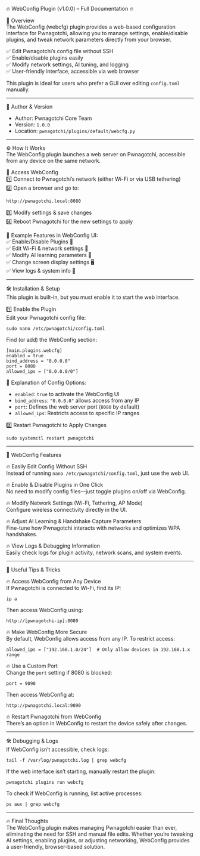 🔥 WebConfig Plugin (v1.0.0) – Full Documentation 🔥  

📌 Overview  
The WebConfig (webcfg) plugin provides a web-based configuration interface for Pwnagotchi, allowing you to manage settings, enable/disable plugins, and tweak network parameters directly from your browser.  

✅ Edit Pwnagotchi’s config file without SSH  
✅ Enable/disable plugins easily  
✅ Modify network settings, AI tuning, and logging  
✅ User-friendly interface, accessible via web browser  

This plugin is ideal for users who prefer a GUI over editing `config.toml` manually.  

---

👤 Author & Version  
- Author: Pwnagotchi Core Team  
- Version: `1.0.0`  
- Location: `pwnagotchi/plugins/default/webcfg.py`  

---

⚙️ How It Works  
The WebConfig plugin launches a web server on Pwnagotchi, accessible from any device on the same network.  

📌 Access WebConfig  
1️⃣ Connect to Pwnagotchi’s network (either Wi-Fi or via USB tethering)  
2️⃣ Open a browser and go to:  

	http://pwnagotchi.local:8080  

3️⃣ Modify settings & save changes  
4️⃣ Reboot Pwnagotchi for the new settings to apply  

📌 Example Features in WebConfig UI:  
✅ Enable/Disable Plugins 📌  
✅ Edit Wi-Fi & network settings 📡  
✅ Modify AI learning parameters 🧠  
✅ Change screen display settings 🖥️  
✅ View logs & system info 📜  

---

🛠️ Installation & Setup  
This plugin is built-in, but you must enable it to start the web interface.  

1️⃣ Enable the Plugin  
Edit your Pwnagotchi config file:  

	sudo nano /etc/pwnagotchi/config.toml  

Find (or add) the WebConfig section:  

	[main.plugins.webcfg]
	enabled = true
	bind_address = "0.0.0.0"
	port = 8080
	allowed_ips = ["0.0.0.0/0"]  

📌 Explanation of Config Options:  
- `enabled`: `true` to activate the WebConfig UI  
- `bind_address`: `"0.0.0.0"` allows access from any IP  
- `port`: Defines the web server port (`8080` by default)  
- `allowed_ips`: Restricts access to specific IP ranges  

2️⃣ Restart Pwnagotchi to Apply Changes  

	sudo systemctl restart pwnagotchi  

---

📂 WebConfig Features  

🔥 Easily Edit Config Without SSH  
Instead of running `nano /etc/pwnagotchi/config.toml`, just use the web UI.  

🔥 Enable & Disable Plugins in One Click  
No need to modify config files—just toggle plugins on/off via WebConfig.  

🔥 Modify Network Settings (Wi-Fi, Tethering, AP Mode)  
Configure wireless connectivity directly in the UI.  

🔥 Adjust AI Learning & Handshake Capture Parameters  
Fine-tune how Pwnagotchi interacts with networks and optimizes WPA handshakes.  

🔥 View Logs & Debugging Information  
Easily check logs for plugin activity, network scans, and system events.  

---

🚀 Useful Tips & Tricks  

🔥 Access WebConfig from Any Device  
If Pwnagotchi is connected to Wi-Fi, find its IP:  

	ip a  

Then access WebConfig using:  

	http://[pwnagotchi-ip]:8080  

🔥 Make WebConfig More Secure  
By default, WebConfig allows access from any IP. To restrict access:  

	allowed_ips = ["192.168.1.0/24"]  # Only allow devices in 192.168.1.x range  

🔥 Use a Custom Port  
Change the `port` setting if 8080 is blocked:  

	port = 9090  

Then access WebConfig at:  

	http://pwnagotchi.local:9090  

🔥 Restart Pwnagotchi from WebConfig  
There’s an option in WebConfig to restart the device safely after changes.  

---

🛠️ Debugging & Logs  
If WebConfig isn’t accessible, check logs:  

	tail -f /var/log/pwnagotchi.log | grep webcfg  

If the web interface isn’t starting, manually restart the plugin:  

	pwnagotchi plugins run webcfg  

To check if WebConfig is running, list active processes:  

	ps aux | grep webcfg  

---

🔥 Final Thoughts  
The WebConfig plugin makes managing Pwnagotchi easier than ever, eliminating the need for SSH and manual file edits. Whether you’re tweaking AI settings, enabling plugins, or adjusting networking, WebConfig provides a user-friendly, browser-based solution.  

